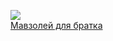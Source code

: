 ![](/books/sf_history/Андрей%20Юрьевич%20Ерпылев/Мавзолей%20для%20братка.jpg)  
[Мавзолей для братка](/books/sf_history/Андрей%20Юрьевич%20Ерпылев/Мавзолей%20для%20братка)
